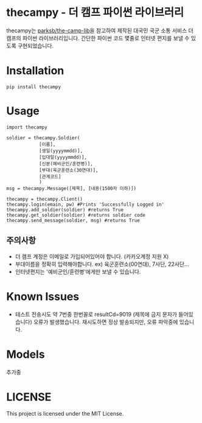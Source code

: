 # thecampy - 더 캠프 파이썬 라이브러리

thecampy는 [parksb/the-camp-lib](https://github.com/parksb/the-camp-lib)을 참고하여 제작된 대국민 국군 소통 서비스 더 캠프의 파이썬 라이브러리입니다. 간단한 파이썬 코드 몇줄로 인터넷 편지를 보낼 수 있도록 구현되었습니다.


# Installation

    pip install thecampy

# Usage

    import thecampy
    
    soldier = thecampy.Soldier(
			    [이름],
				[생일(yyyymmdd)],
				[입대일(yyyymmdd)],
				[신분(예비군인/훈련병)],
				[부대(육군훈련소(30연대)],
				[관계코드]
				)
	msg = thecampy.Message([제목], [내용(1500자 이하)])
	
	thecampy = thecampy.Client()
	thecampy.login(emain, pw) #Prints 'Successfully Logged in'
	thecampy.add_soldier(soldier) #returns True
	thecampy.get_soldier(soldier) #returns soldier code
	thecampy.send_message(soldier, msg) #returns True

## 주의사항

 - 더 캠프 계정은 이메일로 가입되어있어야 합니다. (카카오계정 지원 X)
 - 부대이름을 정확히 입력해야합니다. ex) 육군훈련소(00연대), 7사단, 22사단...
 - 인터넷편지는 '예비군인/훈련병'에게만 보낼 수 있습니다.

# Known Issues
 - 테스트 전송시도 약 7번중 한번꼴로 resultCd=9019 (제목에 금지 문자가 들어있습니다) 오류가 발생했습니다. 재시도하면 정상 발송되지만, 오류 파악중에 있습니다.

# Models
추가중

# LICENSE
This project is licensed under the MIT License.
